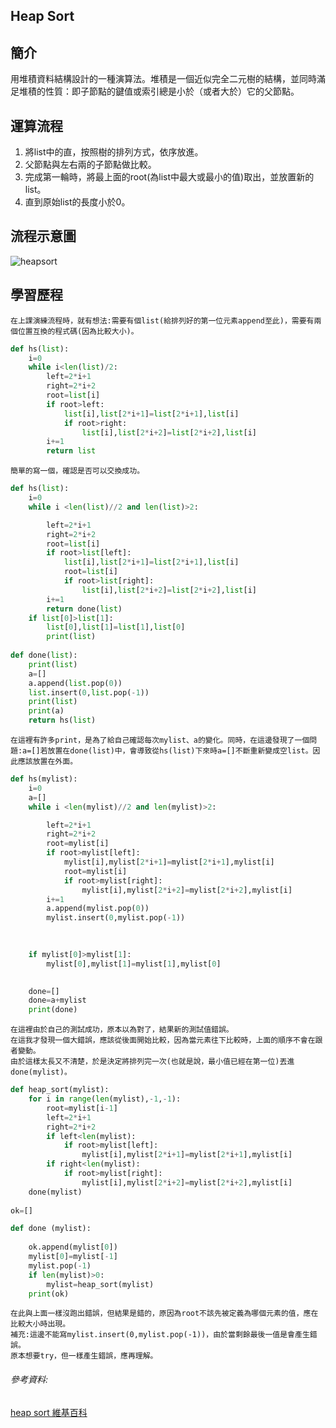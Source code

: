 ## Heap Sort 

## 簡介
用堆積資料結構設計的一種演算法。堆積是一個近似完全二元樹的結構，並同時滿足堆積的性質：即子節點的鍵值或索引總是小於（或者大於）它的父節點。

## 運算流程
1. 將list中的直，按照樹的排列方式，依序放進。
2. 父節點與左右兩的子節點做比較。
3. 完成第一輪時，將最上面的root(為list中最大或最小的值)取出，並放置新的list。
4. 直到原始list的長度小於0。

## 流程示意圖
![heapsort](https://github.com/tzuying0312/Learning-Code/blob/master/photo/heapsort.png)

## 學習歷程
    在上課演練流程時，就有想法:需要有個list(給排列好的第一位元素append至此)，需要有兩個位置互換的程式碼(因為比較大小)。
```python
def hs(list):
    i=0
    while i<len(list)/2:
        left=2*i+1
        right=2*i+2
        root=list[i]
        if root>left:
            list[i],list[2*i+1]=list[2*i+1],list[i]
            if root>right:
                list[i],list[2*i+2]=list[2*i+2],list[i]
        i+=1
        return list
```
    簡單的寫一個，確認是否可以交換成功。
    
```python
def hs(list):
    i=0
    while i <len(list)//2 and len(list)>2:

        left=2*i+1
        right=2*i+2
        root=list[i]
        if root>list[left]:
            list[i],list[2*i+1]=list[2*i+1],list[i]
            root=list[i]
            if root>list[right]:
                list[i],list[2*i+2]=list[2*i+2],list[i]
        i+=1
        return done(list)
    if list[0]>list[1]:
        list[0],list[1]=list[1],list[0]
        print(list)
    
def done(list):
    print(list)
    a=[]
    a.append(list.pop(0))
    list.insert(0,list.pop(-1))
    print(list)
    print(a)
    return hs(list)
```
    在這裡有許多print，是為了給自己確認每次mylist、a的變化。同時，在這邊發現了一個問題:a=[]若放置在done(list)中，會導致從hs(list)下來時a=[]不斷重新變成空list。因此應該放置在外面。
    
```python
def hs(mylist):
    i=0
    a=[]
    while i <len(mylist)//2 and len(mylist)>2:

        left=2*i+1
        right=2*i+2
        root=mylist[i]
        if root>mylist[left]:
            mylist[i],mylist[2*i+1]=mylist[2*i+1],mylist[i]
            root=mylist[i]
            if root>mylist[right]:
                mylist[i],mylist[2*i+2]=mylist[2*i+2],mylist[i]
        i+=1
        a.append(mylist.pop(0))
        mylist.insert(0,mylist.pop(-1))

        
        
    if mylist[0]>mylist[1]:
        mylist[0],mylist[1]=mylist[1],mylist[0]

        
    done=[]
    done=a+mylist
    print(done)
```
    在這裡由於自己的測試成功，原本以為對了，結果新的測試值錯誤。
    在這我才發現一個大錯誤，應該從後面開始比較，因為當元素往下比較時，上面的順序不會在跟者變動。
    由於這樣太長又不清楚，於是決定將排列完一次(也就是說，最小值已經在第一位)丟進done(mylist)。
 
```python
def heap_sort(mylist):
    for i in range(len(mylist),-1,-1):
        root=mylist[i-1]
        left=2*i+1
        right=2*i+2
        if left<len(mylist):
            if root>mylist[left]: 
                mylist[i],mylist[2*i+1]=mylist[2*i+1],mylist[i]
        if right<len(mylist):
            if root>mylist[right]:
                mylist[i],mylist[2*i+2]=mylist[2*i+2],mylist[i]
    done(mylist)
    
ok=[]

def done (mylist):
    
    ok.append(mylist[0])
    mylist[0]=mylist[-1]
    mylist.pop(-1)
    if len(mylist)>0:
        mylist=heap_sort(mylist)
    print(ok) 
```
    在此與上面一樣沒跑出錯誤，但結果是錯的，原因為root不該先被定義為哪個元素的值，應在比較大小時出現。
    補充:這邊不能寫mylist.insert(0,mylist.pop(-1))，由於當剩餘最後一值是會產生錯誤。
    原本想要try，但一樣產生錯誤，應再理解。
    

###### 參考資料:
[heap sort 維基百科](https://zh.wikipedia.org/wiki/%E5%A0%86%E6%8E%92%E5%BA%8F)

